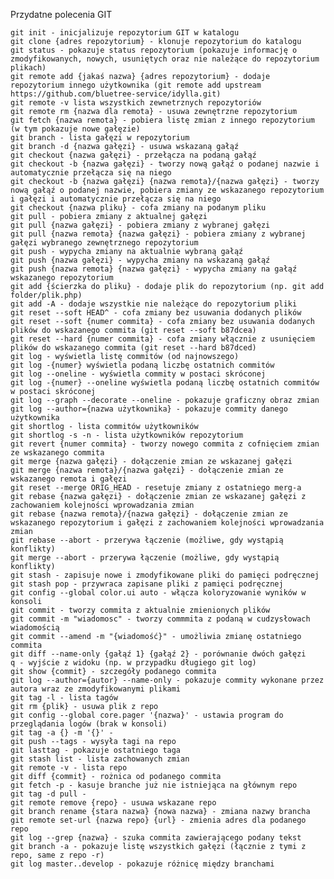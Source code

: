 Przydatne polecenia GIT 

    git init - inicjalizuje repozytorium GIT w katalogu
    git clone {adres repozytorium} - klonuje repozytorium do katalogu
    git status - pokazuje status repozytorium (pokazuje informację o zmodyfikowanych, nowych, usuniętych oraz nie należące do repozytorium plikach)
    git remote add {jakaś nazwa} {adres repozytorium} - dodaje repozytorium innego użytkownika (git remote add upstream https://github.com/bluetree-service/idylla.git)
    git remote -v lista wszystkich zewnetrznych repozytoriów
    git remote rm {nazwa dla remota} - usuwa zewnętrzne repozytorium
    git fetch {nazwa remota} - pobiera listę zmian z innego repozytorium (w tym pokazuje nowe gałęzie)
    git branch - lista gałęzi w repozytorium
    git branch -d {nazwa gałęzi} - usuwa wskazaną gałąź
    git checkout {nazwa gałęzi} - przełącza na podaną gałąź
    git checkout -b {nazwa gałęzi} - tworzy nową gałąź o podanej nazwie i automatycznie przełącza się na niego
    git checkout -b {nazwa gałęzi} {nazwa remota}/{nazwa gałęzi} - tworzy nową gałąź o podanej nazwie, pobiera zmiany ze wskazanego repozytorium i gałęzi i automatycznie przełącza się na niego
    git checkout {nazwa pliku} - cofa zmiany na podanym pliku
    git pull - pobiera zmiany z aktualnej gałęzi
    git pull {nazwa gałęzi} - pobiera zmiany z wybranej gałęzi
    git pull {nazwa remota} {nazwa gałęzi} - pobiera zmiany z wybranej gałęzi wybranego zewnętrznego repozytorium
    git push - wypycha zmiany na aktualnie wybraną gałąź
    git push {nazwa gałęzi} - wypycha zmiany na wskazaną gałąź
    git push {nazwa remota} {nazwa gałęzi} - wypycha zmiany na gałąź wskazanego repozytorium
    git add {ścierzka do pliku} - dodaje plik do repozytorium (np. git add folder/plik.php)
    git add -A - dodaje wszystkie nie należące do repozytorium pliki
    git reset --soft HEAD^ - cofa zmiany bez usuwania dodanych plików
    git reset --soft {numer commita} - cofa zmiany bez usuwania dodanych plików do wskazanego commita (git reset --soft b87dcea)
    git reset --hard {numer commita} - cofa zmiany włącznie z usunięciem plików do wskazanego commita (git reset --hard b87dced)
    git log - wyświetla listę commitów (od najnowszego)
    git log -{numer} wyświetla podaną liczbę ostatnich commitów
    git log --oneline - wyświetla commity w postaci skróconej
    git log -{numer} --oneline wyświetla podaną liczbę ostatnich commitów w postaci skróconej
    git log --graph --decorate --oneline - pokazuje graficzny obraz zmian
    git log --author={nazwa użytkownika} - pokazuje commity danego użytkownika
    git shortlog - lista commitów użytkowników
    git shortlog -s -n - lista użytkowników repozytorium
    git revert {numer commita} - tworzy nowego commita z cofnięciem zmian ze wskazanego commita
    git merge {nazwa gałęzi} - dołączenie zmian ze wskazanej gałęzi
    git merge {nazwa remota}/{nazwa gałęzi} - dołączenie zmian ze wskazanego remota i gałęzi
    git reset --merge ORIG_HEAD - resetuje zmiany z ostatniego merg-a
    git rebase {nazwa gałęzi} - dołączenie zmian ze wskazanej gałęzi z zachowaniem kolejności wprowadzania zmian
    git rebase {nazwa remota}/{nazwa gałęzi} - dołączenie zmian ze wskazanego repozytorium i gałęzi z zachowaniem kolejności wprowadzania zmian
    git rebase --abort - przerywa łączenie (możliwe, gdy wystąpią konflikty)
    git merge --abort - przerywa łączenie (możliwe, gdy wystąpią konflikty)
    git stash - zapisuje nowe i zmodyfikowane pliki do pamięci podręcznej
    git stash pop - przywraca zapisane pliki z pamięci podręcznej
    git config --global color.ui auto - włącza koloryzowanie wyników w konsoli
    git commit - tworzy commita z aktualnie zmienionych plików
    git commit -m "wiadomosc" - tworzy commmita z podaną w cudzysłowach wiadomością
    git commit --amend -m "{wiadomość}" - umożliwia zmianę ostatniego commita
    git diff --name-only {gałąź 1} {gałąź 2} - porównanie dwóch gałęzi
    q - wyjście z widoku (np. w przypadku długiego git log)
    git show {commit} - szczegóły podanego commita
    git log --author={autor} --name-only - pokazuje commity wykonane przez autora wraz ze zmodyfikowanymi plikami
    git tag -l - lista tagów
    git rm {plik} - usuwa plik z repo
    git config --global core.pager '{nazwa}' - ustawia program do przeglądania logów (brak w konsoli)
    git tag -a {} -m '{}' -
    git push --tags - wysyła tagi na repo
    git lasttag - pokazuje ostatniego taga
    git stash list - lista zachowanych zmian
    git remote -v - lista repo
    git diff {commit} - rożnica od podanego commita
    git fetch -p - kasuje branche już nie istniejąca na głównym repo
    git tag -d pull -
    git remote remove {repo} - usuwa wskazane repo
    git branch rename {stara nazwa} {nowa nazwa} - zmiana nazwy brancha
    git remote set-url {nazwa repo} {url} - zmienia adres dla podanego repo
    git log --grep {nazwa} - szuka commita zawierającego podany tekst
    git branch -a - pokazuje listę wszystkich gałęzi (łącznie z tymi z repo, same z repo -r)
    git log master..develop - pokazuje różnicę między branchami
